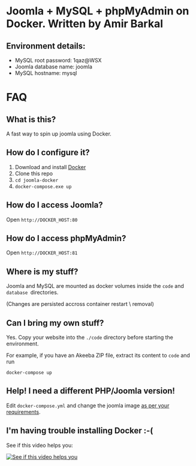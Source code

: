 # Joomla + MySQL + phpMyAdmin on Docker. Written by Amir Barkal

## Environment details:
- MySQL root password: 1qaz@WSX
- Joomla database name: joomla
- MySQL hostname: mysql

# FAQ


## What is this?
A fast way to spin up joomla using Docker.

## How do I configure it?
1. Download and install [Docker](http://www.docker.com/products/docker#/windows)
2. Clone this repo
3. `cd joomla-docker`
4. `docker-compose.exe up`

## How do I access Joomla?
Open `http://DOCKER_HOST:80`

## How do I access phpMyAdmin?
Open `http://DOCKER_HOST:81`

## Where is my stuff?
Joomla and MySQL are mounted as docker volumes inside the `code` and `database `directories.

(Changes are persisted accross container restart \ removal)

## Can I bring my own stuff?
Yes.
Copy your website into the `./code` directory before starting the environment.

For example, if you have an Akeeba ZIP file, extract its content to `code` and run

`docker-compose up`

## Help! I need a different PHP/Joomla version!
Edit `docker-compose.yml` and change the joomla image [as per your requirements](https://hub.docker.com/_/joomla/).

## I'm having trouble installing Docker :-(
See if this video helps you:

[![See if this video helps you](http://img.youtube.com/vi/S7NVloq0EBc/0.jpg)](http://www.youtube.com/watch?v=S7NVloq0EBc)
